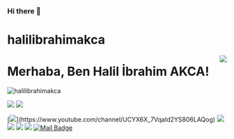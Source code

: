 ### Hi there 👋

<!--
**halilibrahimakca/halilibrahimakca** is a ✨ _special_ ✨ repository because its `README.md` (this file) appears on your GitHub profile.

Here are some ideas to get you started:

- 🔭 I’m currently working on ...
- 🌱 I’m currently learning ...
- 👯 I’m looking to collaborate on ...
- 🤔 I’m looking for help with ...
- 💬 Ask me about ...
- 📫 How to reach me: ...
- 😄 Pronouns: ...
- ⚡ Fun fact: ...
-->
# halilibrahimakca
<img align='right' src="https://github-readme-stats.vercel.app/api?username=halilibrahimakca&show_icons=true">

# Merhaba, Ben Halil İbrahim AKCA! 
<p align="left"> <img src="https://komarev.com/ghpvc/?username=halilibrahimakca" alt="halilibrahimakca" /> </p>

[![](https://img.shields.io/twitter/follow/mertcobanov?style=social)](https://twitter.com/halillakcaa)
[![](https://img.shields.io/github/followers/cobanov?style=social)](https://github.com/halilibrahimakca)


[![](https://img.shields.io/badge/youtube-%23FF0000.svg?&style=for-the-badge&logo=youtube&logoColor=white")](https://www.youtube.com/channel/UCYX6X_7VqaId2YS806LAQog)
[![](https://img.shields.io/badge/twitter-%231DA1F2.svg?&style=for-the-badge&logo=twitter&logoColor=white)](https://twitter.com/halillakcaa)
[![](https://img.shields.io/badge/linkedin-%230077B5.svg?&style=for-the-badge&logo=linkedin&logoColor=white)](https://www.linkedin.com/in/halilibrahimakca/)
[![](https://img.shields.io/badge/medium-%2312100E.svg?&style=for-the-badge&logo=medium&logoColor=white)](https://medium.com/@halilibrahimakcaa)
[![](https://img.shields.io/badge/instagram-%23E4405F.svg?&style=for-the-badge&logo=instagram&logoColor=white)](https://www.instagram.com/iamhalilakca/)
[![Mail Badge](https://img.shields.io/badge/halilibrahimakcaa@gmail.com-c14438?style=for-the-badge&logo=Gmail&logoColor=white&link=mailto:halilibrahimakcaa@gmail.com)](mailto:halilibrahimakcaa@gmail.com)


